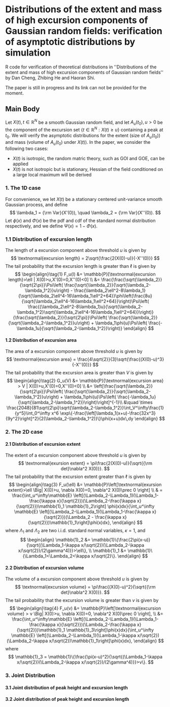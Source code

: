 # Distributions of the extent and mass of high excursion components of Gaussian random fields: verification of asymptotic distributions by simulation

R code for verification of theoretical distributions in ''Distributions of the extent and mass of high excursion components of Gaussian random fields'' by Dan Cheng, Zhibing He and Haoran Shi. 

The paper is still in progress and its link can not be provided for the moment.

## Main Body

Let $X(t),t\in \mathbb{R}^N$ be a smooth Gaussian random field, and let $A_u(t_0),u>0$ be the component of the excursion set $\{t\in \mathbb{R}^N:X(t)\geq u\}$ containing a peak at $t_0$. We will verify the asymptotic distributions for the extent (size of $A_u(t_0)$) and mass (volume of $A_u(t_0)$ under $X(t)$). In the paper, we consider the following two cases:

- $X(t)$ is isotropic, the random matric theory, such as GOI and GOE, can be applied 
- $X(t)$ is not isotropic but is stationary, Hessian of the field conditioned on a large local maximum will be derived

### 1. The 1D case

For convenience, we let $X(t)$ be a stationary centered unit-variance smooth Gaussian process, and define
$$
\lambda_1 = {\rm Var}(X'(0)), \quad \lambda_2 = {\rm Var}(X''(0)).
$$
Let $\phi(x)$ and $\Phi(x)$ be the pdf and cdf of the standard normal distribution respectively, and we define $\Psi(x) = 1 - \Phi(x)$.

### 1.1 Distribution of excursion length

The length of a excursion component above threshold $u$ is given by
$$
\textnormal{excursion length} = 2\sqrt{\frac{2(X(0)-u)}{-X''(0)}}
$$
The tail probability that the excursion length is greater than $\ell$ is given by
$$
\begin{align}\tag{1}
F_u(l) &= \mathbb{P}[\textnormal{excursion length}>\ell | X(0)>u,X'(0)=0,X''(0)<0] \\
       &= \frac{\frac{\sqrt{\lambda_2}}{\sqrt{2\pi}}\Psi\left( \frac{\sqrt{\lambda_2}}{\sqrt{\lambda_2-\lambda_1^2}}u\right) - \frac{\lambda_2\ell^2-8\lambda_1}{\sqrt{\lambda_2\ell^4-16\lambda_1\ell^2+64}}\phi\left(\frac{8u}{\sqrt{\lambda_2\ell^4-16\lambda_1\ell^2+64}}\right)\Psi\left( \frac{(\lambda_2\ell^2-8\lambda_1)u}{\sqrt{\lambda_2-\lambda_1^2}\sqrt{\lambda_2\ell^4-16\lambda_1\ell^2+64}}\right)}{\frac{\sqrt{\lambda_2}}{\sqrt{2\pi}}\Psi\left( \frac{\sqrt{\lambda_2}}{\sqrt{\lambda_2-\lambda_1^2}}u\right) + \lambda_1\phi(u)\Psi\left( \frac{-\lambda_1u}{\sqrt{\lambda_2-\lambda_1^2}}\right)}
\end{align}
$$

#### 1.2 Distribution of excursion area

The area of a excursion component above threshold $u$ is given by
$$
\textnormal{excursion area} = \frac{4\sqrt{2}}{3}\sqrt{\frac{(X(0)-u)^3}{-X''(0)}}
$$
The tail probability that the excursion area is greater than $V$ is given by
$$
\begin{align}\tag{2}
G_u(V) &= \mathbb{P}[\textnormal{excursion area} > V | X(0)>u,X'(0)=0,X''(0)<0] \\
       &= \left[\frac{\sqrt{\lambda_2}}{\sqrt{2\pi}}\Psi\left( \frac{\sqrt{\lambda_2}}{\sqrt{\lambda_2-\lambda_1^2}}u\right) + \lambda_1\phi(u)\Psi\left( \frac{-\lambda_1u}{\sqrt{\lambda_2-\lambda_1^2}}\right)\right]^{-1}\\
			&\quad \times \frac{2048}{81\sqrt{2\pi}\sqrt{\lambda_2-\lambda_1^2}}\int_V^\infty\frac{1}{y^5}\int_0^\infty  x^6 \exp\{-\frac{\left[\lambda_1(x+u)-\frac{32x^3}{9y^2}\right]^2}{2(\lambda_2-\lambda_1^2)}\}\phi(x+u)dx\,dy
\end{align}
$$

### 2. The 2D case

#### 2.1 Distribution of excursion extent

The extent of a excursion component above threshold $u$ is given by
$$
\textnormal{exursion extent} = \pi\frac{2(X(0)-u)}{\sqrt{{\rm det}\nabla^2 X(0)}}.
$$
The tail probability that the excursion extent greater than $\ell$ is given by
$$
\begin{align}\tag{3}
F_u(\ell) &= \mathbb{P}\left[\textnormal{exursion extent}>\ell \Big| X(0)>u, \nabla X(0)=0, \nabla^2 X(0)\prec 0 \right] \\
& = \frac{\int_u^\infty\mathbb{E} \left[(\Lambda_2-\Lambda_1)(\Lambda_1-\frac{\kappa x}{\sqrt{2}})(\Lambda_2-\frac{\kappa x}{\sqrt{2}})\mathbb{1}_1 \mathbb{1}_2\right] \phi(x)dx}{\int_u^\infty \mathbb{E} \left[(\Lambda_2-\Lambda_1)(\Lambda_1-\frac{\kappa x}{\sqrt{2}})(\Lambda_2 - \frac{\kappa x}{\sqrt{2}})\mathbb{1}_1\right]\phi(x)dx},
\end{align}
$$
where $\Lambda_1$ and $\Lambda_2$ are two i.i.d. standard normal variables, $\kappa = 1$, and 
$$
\begin{align}
\mathbb{1}_2 &= \mathbb{1}\{\frac{2\pi(x-u)}{\sqrt{(\Lambda_1-\kappa x/\sqrt{2})(\Lambda_2-\kappa x/\sqrt{2})/(2\gamma^4)}}>\ell\}, \\
\mathbb{1}_1 &=  \mathbb{1}\{\Lambda_1<\Lambda_2<\kappa x/\sqrt{2}\}.
\end{align}
$$


#### 2.2 Distribution of excursion volume

The volume of a excursion component above threshold $u$ is given by
$$
\textnormal{excursion volume} = \pi\frac{(X(0)-u)^2}{\sqrt{{\rm det}\nabla^2 X(0)}}.
$$
The tail probability that the excursion volume is greater than $v$ is given by 
$$
\begin{align}\tag{4}
F_u(v) &= \mathbb{P}\left[\textnormal{excursion volume} > v \Big| X(0)>u, \nabla X(0)=0, \nabla^2 X(0)\prec 0 \right], \\
&= \frac{\int_u^\infty\mathbb{E} \left[(\Lambda_2-\Lambda_1)(\Lambda_1-\frac{\kappa x}{\sqrt{2}})(\Lambda_2-\frac{\kappa x}{\sqrt{2}})\mathbb{1}_1 \mathbb{1}_3\right]\phi(x)dx}{\int_u^\infty \mathbb{E} \left[(\Lambda_2-\Lambda_1)(\Lambda_1-\kappa x/\sqrt{2})(\Lambda_2-\kappa x/\sqrt{2})\mathbb{1}_1\right]\phi(x)dx},
\end{align}
$$
where 
$$
\mathbb{1}_3 = \mathbb{1}\{\frac{\pi(x-u)^2}{\sqrt{(\Lambda_1-\kappa x/\sqrt{2})(\Lambda_2-\kappa x/\sqrt{2})/(2\gamma^4)}}>v\}.
$$

### 3. Joint Distribution

#### 3.1 Joint distribution of peak height and excursion length

#### 3.2 Joint distribution of peak height and excursion length



















